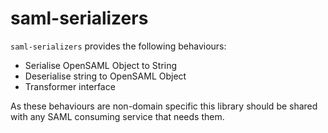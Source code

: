 # saml-serializers

`saml-serializers` provides the following behaviours:
* Serialise OpenSAML Object to String
* Deserialise string to OpenSAML Object
* Transformer interface

As these behaviours are non-domain specific this library should be shared with any SAML consuming service that needs them.
